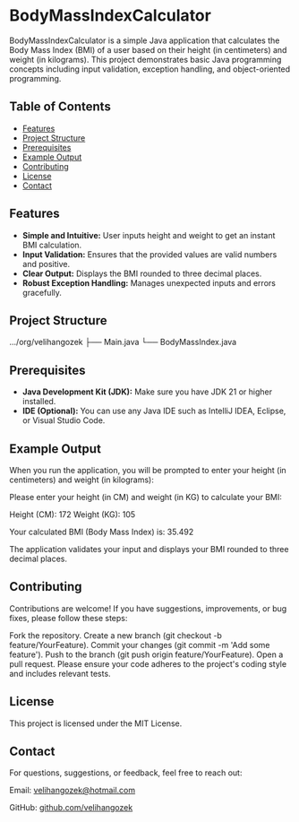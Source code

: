 # BodyMassIndexCalculator

BodyMassIndexCalculator is a simple Java application that calculates the Body Mass Index (BMI) of a user based on their height (in centimeters) and weight (in kilograms). This project demonstrates basic Java programming concepts including input validation, exception handling, and object-oriented programming.

## Table of Contents

- [Features](#features)
- [Project Structure](#project-structure)
- [Prerequisites](#prerequisites)
- [Example Output](#example-output)
- [Contributing](#contributing)
- [License](#license)
- [Contact](#contact)

## Features

- **Simple and Intuitive:** User inputs height and weight to get an instant BMI calculation.
- **Input Validation:** Ensures that the provided values are valid numbers and positive.
- **Clear Output:** Displays the BMI rounded to three decimal places.
- **Robust Exception Handling:** Manages unexpected inputs and errors gracefully.

## Project Structure

.../org/velihangozek 
                    ├── Main.java 
                    └── BodyMassIndex.java

## Prerequisites

- **Java Development Kit (JDK):** Make sure you have JDK 21 or higher installed.
- **IDE (Optional):** You can use any Java IDE such as IntelliJ IDEA, Eclipse, or Visual Studio Code.

## Example Output

When you run the application, you will be prompted to enter your height (in centimeters) and weight (in kilograms):

Please enter your height (in CM) and weight (in KG) to calculate your BMI:

Height (CM): 172
Weight (KG): 105

Your calculated BMI (Body Mass Index) is: 35.492

The application validates your input and displays your BMI rounded to three decimal places.

## Contributing

Contributions are welcome! If you have suggestions, improvements, or bug fixes, please follow these steps:

Fork the repository.
Create a new branch (git checkout -b feature/YourFeature).
Commit your changes (git commit -m 'Add some feature').
Push to the branch (git push origin feature/YourFeature).
Open a pull request.
Please ensure your code adheres to the project's coding style and includes relevant tests.

## License

This project is licensed under the MIT License.

## Contact

For questions, suggestions, or feedback, feel free to reach out:

Email: velihangozek@hotmail.com

GitHub: [github.com/velihangozek](https://github.com/velihangozek)